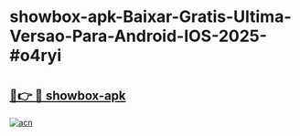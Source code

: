 # showbox-apk-Baixar-Gratis-Ultima-Versao-Para-Android-IOS-2025-#o4ryi

# <h2><a href="https://ainizakaria.my?title=showbox-apk&ref=22M">🔗👉 🔴 showbox-apk</a></h2>

[![acn](https://github.com/user-attachments/assets/0f9c940e-d8b0-45ae-aac7-cd30a18b3e1c)](https://ainizakaria.my?title=showbox-apk&ref=22M)

